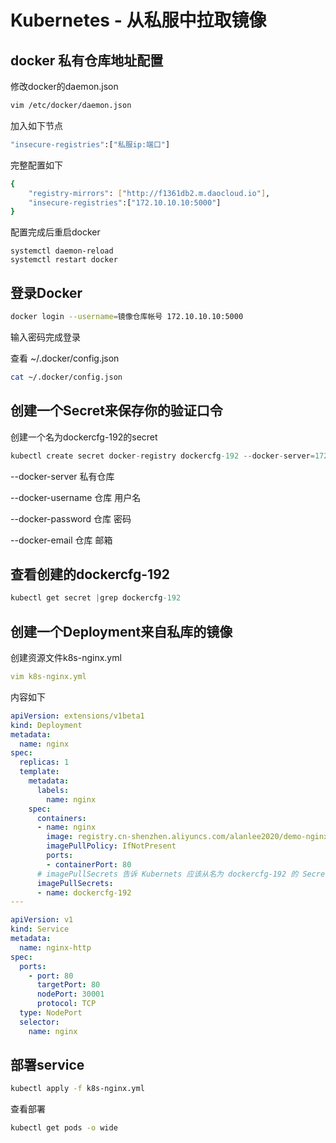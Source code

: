 # Kubernetes - 从私服中拉取镜像

## docker 私有仓库地址配置

修改docker的daemon.json 

```bash
vim /etc/docker/daemon.json 
```

加入如下节点

```bash
"insecure-registries":["私服ip:端口"]
```

完整配置如下

```bash
{
    "registry-mirrors": ["http://f1361db2.m.daocloud.io"],
    "insecure-registries":["172.10.10.10:5000"]
}
```

配置完成后重启docker

```undefined
systemctl daemon-reload
systemctl restart docker 
```

## 登录Docker

```bash
docker login --username=镜像仓库帐号 172.10.10.10:5000
```

输入密码完成登录



查看 ~/.docker/config.json

```bash
cat ~/.docker/config.json
```



## 创建一个Secret来保存你的验证口令

创建一个名为dockercfg-192的secret

```dart
kubectl create secret docker-registry dockercfg-192 --docker-server=172.10.10.10:5000 --docker-username=username --docker-password=password --docker-email=m@m.com.cn
```

--docker-server 私有仓库

--docker-username 仓库 用户名

--docker-password 仓库 密码

--docker-email 仓库 邮箱

## 查看创建的dockercfg-192

```csharp
kubectl get secret |grep dockercfg-192
```



## 创建一个Deployment来自私库的镜像

创建资源文件k8s-nginx.yml

```yml
vim k8s-nginx.yml
```

内容如下

```yml
apiVersion: extensions/v1beta1
kind: Deployment
metadata:
  name: nginx
spec:
  replicas: 1
  template:
    metadata:
      labels:
        name: nginx
    spec:
      containers:
      - name: nginx
        image: registry.cn-shenzhen.aliyuncs.com/alanlee2020/demo-nginx:1.0.0
        imagePullPolicy: IfNotPresent
        ports: 
        - containerPort: 80
      # imagePullSecrets 告诉 Kubernets 应该从名为 dockercfg-192 的 Secret 里获取验证口令
      imagePullSecrets:
      - name: dockercfg-192 
---

apiVersion: v1
kind: Service
metadata:
  name: nginx-http
spec:
  ports:
    - port: 80
      targetPort: 80
      nodePort: 30001
      protocol: TCP
  type: NodePort
  selector:
    name: nginx
```



## 部署service

```bash
kubectl apply -f k8s-nginx.yml
```

查看部署

```sh
kubectl get pods -o wide
```